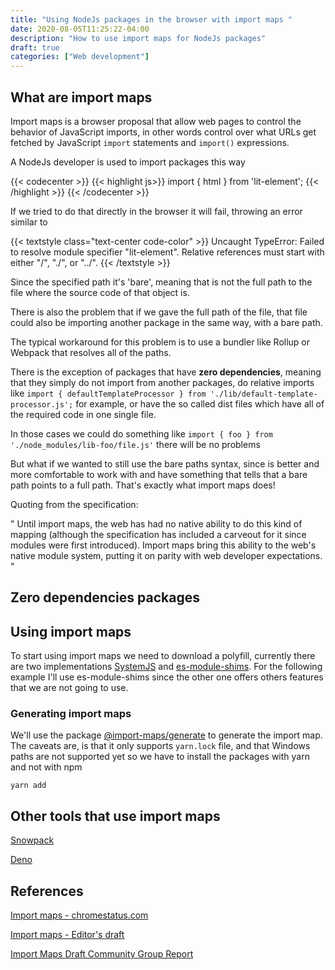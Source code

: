 ```yaml
---
title: "Using NodeJs packages in the browser with import maps "
date: 2020-08-05T11:25:22-04:00
description: "How to use import maps for NodeJs packages"
draft: true
categories: ["Web development"]
---
```


## What are import maps
Import maps is a browser proposal that allow web pages to control the behavior of JavaScript imports, in other words control over what URLs get fetched by JavaScript `import` statements and `import()` expressions.

A NodeJs developer is used to import packages this way

{{< codecenter >}} 
{{< highlight js>}}
import { html } from 'lit-element';
{{< /highlight >}}
{{< /codecenter >}} 

If we tried to do that directly in the browser it will fail, throwing an error similar to 

{{< textstyle class="text-center code-color" >}}
  Uncaught TypeError: Failed to resolve module specifier "lit-element". Relative references must start with either "/", "./", or "../".
{{< /textstyle >}}

Since the specified path it's 'bare', meaning that is not the full path to the file where the source code of that object is.

There is also the problem that if we gave the full path of the file, that file could also be importing another package in the same way, with a bare path.

The typical workaround for this problem is to use a bundler like Rollup or Webpack that resolves all of the paths. 

There is the exception of packages that have **zero dependencies**, meaning that they simply do not import from another packages, do relative imports like `import { defaultTemplateProcessor } from './lib/default-template-processor.js';` for example, or have the so called dist files which have all of the required code in one single file. 

In those cases we could do something like `import { foo } from './node_modules/lib-foo/file.js'` there will be no problems

But what if we wanted to still use the bare paths syntax, since is better and more comfortable to work with and have something that tells that a bare path points to a full path. That's exactly what import maps does!   

Quoting from the specification:  

" Until import maps, the web has had no native ability to do this kind of mapping (although the specification has included a carveout for it since modules were first introduced). Import maps bring this ability to the web's native module system, putting it on parity with web developer expectations. "

## Zero dependencies packages

## Using import maps

To start using import maps we need to download a polyfill, currently there are two implementations [SystemJS](https://github.com/systemjs/systemjs) and [es-module-shims](https://github.com/guybedford/es-module-shims). For the following example I'll use es-module-shims since the other one offers others features that we are not going to use.

### Generating import maps
We'll use the package [@import-maps/generate](https://www.npmjs.com/package/@import-maps/generate) to generate the import map. The caveats are, is that it only supports `yarn.lock` file, and that Windows paths are not supported yet so we have to install the packages with yarn and not with npm

`yarn add `
## Other tools that use import maps

[Snowpack](https://www.snowpack.dev/)

[Deno](https://deno.land/manual/linking_to_external_code/import_maps)

## References
[Import maps - chromestatus.com](https://www.chromestatus.com/feature/5315286962012160)

[Import maps - Editor's draft](https://github.com/WICG/import-maps)

[Import Maps Draft Community Group Report](https://wicg.github.io/import-maps/)

